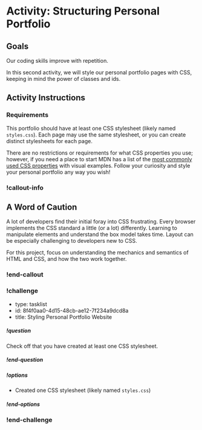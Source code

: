 # Activity: Structuring Personal Portfolio

## Goals

Our coding skills improve with repetition.

In this second activity, we will style our personal portfolio pages with CSS, keeping in mind the power of classes and ids.

## Activity Instructions

### Requirements

This portfolio should have at least one CSS stylesheet (likely named  `styles.css`). Each page may use the same stylesheet, or you can create distinct stylesheets for each page.

There are no restrictions or requirements for what CSS properties you use; however, if you need a place to start MDN has a list of the [most commonly used CSS properties](https://developer.mozilla.org/en-US/docs/Web/CSS/CSS_Properties_Reference) with visual examples. Follow your curiosity and style your personal portfolio any way you wish!

### !callout-info

## A Word of Caution
A lot of developers find their initial foray into CSS frustrating. Every browser implements the CSS standard a little (or a lot) differently. Learning to manipulate elements and understand the box model takes time. Layout can be especially challenging to developers new to CSS. 

For this project, focus on understanding the mechanics and semantics of HTML and CSS, and how the two work together.

### !end-callout

<!-- prettier-ignore-start -->
### !challenge
* type: tasklist
* id: 8f4f0aa0-4d15-48cb-ae12-7f234a9dcd8a
* title: Styling Personal Portfolio Website
##### !question

Check off that you have created at least one CSS stylesheet.

##### !end-question
##### !options

* Created one CSS stylesheet (likely named `styles.css`)

##### !end-options
### !end-challenge
<!-- prettier-ignore-end -->
